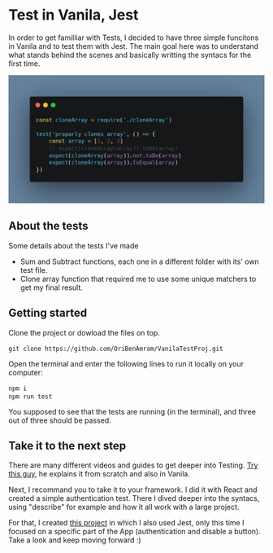 ﻿
# Test in Vanila, Jest
In order to get familliar with Tests, I decided to have three simple funcitons in Vanila and to test them with Jest. 
The main goal here was to understand what stands behind the scenes and basically writting the syntacs for the first time. 

![Carbon image](imgs/carbon.png "Carbon image")

## About the tests
Some details about the tests I've made

- Sum and Subtract functions, each one in a different folder with its' own test file. 
- Clone array function that required me to use some unique matchers to get my final result. 

## Getting started
Clone the project or dowload the files on top.
```
git clone https://github.com/OriBenAmram/VanilaTestProj.git
```
Open the terminal and enter the following lines to run it locally on your computer:
```
npm i
npm run test
```
You supposed to see that the tests are running (in the terminal), and three out of three should be passed. 


## Take it to the next step
There are many different videos and guides to get deeper into Testing.
[Try this guy](https://www.youtube.com/watch?v=7r4xVDI2vho&t=21s "link route - https://www.youtube.com/watch?v=7r4xVDI2vho&t=21s"), he explains it from scratch and also in Vanila.

Next, I recommand you to take it to your framework.
I did it with React and created a simple authentication test. There I dived deeper into the syntacs, using "describe" for example and how it all work with a large project.

For that, I created [this project](https://github.com/OriBenAmram/LoginWithTests "link route - https://github.com/OriBenAmram/LoginWithTests") in which I also used Jest, only this time I focused on a specific part of the App (authentication and disable a button). Take a look and keep moving forward :)
